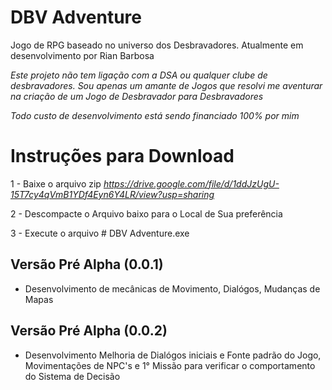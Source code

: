 # DBV Adventure
Jogo de RPG baseado no universo dos Desbravadores. Atualmente em desenvolvimento por Rian Barbosa

*Este projeto não tem ligação com a DSA ou qualquer clube de desbravadores. Sou apenas um amante de Jogos que resolvi me aventurar na criação de um Jogo de Desbravador para Desbravadores*

*Todo custo de desenvolvimento está sendo financiado 100% por mim*

# Instruções para Download #

1 - Baixe o arquivo zip *https://drive.google.com/file/d/1ddJzUgU-15T7cy4qVmB1YDf4Eyn6Y4LR/view?usp=sharing*

2 - Descompacte o Arquivo baixo para o Local de Sua preferência

3 - Execute o arquivo # DBV Adventure.exe

## Versão Pré Alpha (0.0.1)
- Desenvolvimento de mecânicas de Movimento, Dialógos, Mudanças de Mapas

## Versão Pré Alpha (0.0.2)
- Desenvolvimento Melhoria de Dialógos iniciais e Fonte padrão do Jogo, Movimentações de NPC's e 1° Missão para verificar o comportamento do Sistema de Decisão
